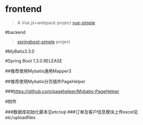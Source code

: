 # frontend

> A Vue.js+webpack project [vue-simple](http://github.com/alreadygo/vue-simple)

#backend

> [springboot-simple](https://github.com/alreadygo/springboot-simple) project

#MyBatis3.3.0

#Spring Boot 1.3.0.RELEASE

##推荐使用Mybatis通用Mapper3

##推荐使用Mybatis分页插件PageHelper

###https://github.com/pagehelper/Mybatis-PageHelper

#附件

###数据库初始化脚本见etc/sql
###订单及客户信息模块上传excel见etc/uploadfiles


